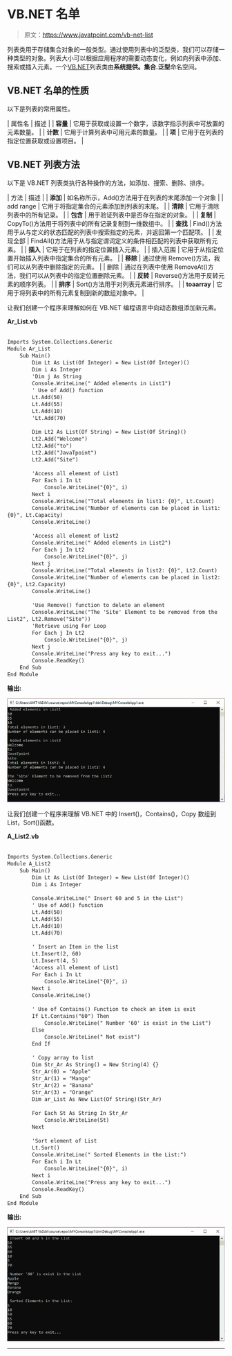 # VB.NET 名单

> 原文：<https://www.javatpoint.com/vb-net-list>

列表类用于存储集合对象的一般类型。通过使用列表中的泛型类，我们可以存储一种类型的对象。列表大小可以根据应用程序的需要动态变化，例如向列表中添加、搜索或插入元素。一个[VB.NET](https://www.javatpoint.com/vb-net)列表类由**系统提供。集合.泛型**命名空间。

## VB.NET 名单的性质

以下是列表的常用属性。

| 属性名 | 描述 |
| **容量** | 它用于获取或设置一个数字，该数字指示列表中可放置的元素数量。 |
| **计数** | 它用于计算列表中可用元素的数量。 |
| **项** | 它用于在列表的指定位置获取或设置项目。 |

## VB.NET 列表方法

以下是 VB.NET 列表类执行各种操作的方法，如添加、搜索、删除、排序。

| 方法 | 描述 |
| **添加** | 如名称所示，Add()方法用于在列表的末尾添加一个对象 |
| add range | 它用于将指定集合的元素添加到列表的末尾。 |
| **清除** | 它用于清除列表中的所有记录。 |
| **包含** | 用于验证列表中是否存在指定的对象。 |
| **复制** | CopyTo()方法用于将列表中的所有记录复制到一维数组中。 |
| **查找** | Find()方法用于从与定义的状态匹配的列表中搜索指定的元素，并返回第一个匹配项。 |
| 发现全部 | FindAll()方法用于从与指定谓词定义的条件相匹配的列表中获取所有元素。 |
| **插入** | 它用于在列表的指定位置插入元素。 |
| 插入范围 | 它用于从指定位置开始插入列表中指定集合的所有元素。 |
| **移除** | 通过使用 Remove()方法，我们可以从列表中删除指定的元素。 |
| 删除 | 通过在列表中使用 RemoveAt()方法，我们可以从列表中的指定位置删除元素。 |
| **反转** | Reverse()方法用于反转元素的顺序列表。 |
| **排序** | Sort()方法用于对列表元素进行排序。 |
| **toaarray** | 它用于将列表中的所有元素复制到新的数组对象中。 |

让我们创建一个程序来理解如何在 VB.NET 编程语言中向动态数组添加新元素。

**Ar_List.vb**

```

Imports System.Collections.Generic
Module Ar_List
    Sub Main()
        Dim Lt As List(Of Integer) = New List(Of Integer)()
        Dim i As Integer
        'Dim j As String
        Console.WriteLine(" Added elements in List1")
        ' Use of Add() function
        Lt.Add(50)
        Lt.Add(55)
        Lt.Add(10)
        'Lt.Add(70)

        Dim Lt2 As List(Of String) = New List(Of String)()
        Lt2.Add("Welcome")
        Lt2.Add("to")
        Lt2.Add("JavaTpoint")
        Lt2.Add("Site")

        'Access all element of List1
        For Each i In Lt
            Console.WriteLine("{0}", i)
        Next i
        Console.WriteLine("Total elements in list1: {0}", Lt.Count)
        Console.WriteLine("Number of elements can be placed in list1: {0}", Lt.Capacity)
        Console.WriteLine()

        'Access all element of list2
        Console.WriteLine(" Added elements in List2")
        For Each j In Lt2
            Console.WriteLine("{0}", j)
        Next j
        Console.WriteLine("Total elements in list2: {0}", Lt2.Count)
        Console.WriteLine("Number of elements can be placed in list2: {0}", Lt2.Capacity)
        Console.WriteLine()

        'Use Remove() function to delete an element
        Console.WriteLine("The 'Site' Element to be removed from the List2", Lt2.Remove("Site"))
        'Retrieve using For Loop
        For Each j In Lt2
            Console.WriteLine("{0}", j)
        Next j
        Console.WriteLine("Press any key to exit...")
        Console.ReadKey()
    End Sub
End Module

```

**输出:**

![VB.NET List](img/e120a145e093cf99e0395ee06ce8411a.png)

让我们创建一个程序来理解 VB.NET 中的 Insert()，Contains()，Copy 数组到 List，Sort()函数。

**A_List2.vb**

```

Imports System.Collections.Generic
Module A_List2
    Sub Main()
        Dim Lt As List(Of Integer) = New List(Of Integer)()
        Dim i As Integer

        Console.WriteLine(" Insert 60 and 5 in the List")
        ' Use of Add() function
        Lt.Add(50)
        Lt.Add(55)
        Lt.Add(10)
        Lt.Add(70)

        ' Insert an Item in the list
        Lt.Insert(2, 60)
        Lt.Insert(4, 5)
        'Access all element of List1
        For Each i In Lt
            Console.WriteLine("{0}", i)
        Next i
        Console.WriteLine()

        ' Use of Contains() Function to check an item is exit
        If Lt.Contains("60") Then
            Console.WriteLine(" Number '60' is exist in the List")
        Else
            Console.WriteLine(" Not exist")
        End If

        ' Copy array to list
        Dim Str_Ar As String() = New String(4) {}
        Str_Ar(0) = "Apple"
        Str_Ar(1) = "Mango"
        Str_Ar(2) = "Banana"
        Str_Ar(3) = "Orange"
        Dim ar_List As New List(Of String)(Str_Ar)

        For Each St As String In Str_Ar
            Console.WriteLine(St)
        Next

        'Sort element of List
        Lt.Sort()
        Console.WriteLine(" Sorted Elements in the List:")
        For Each i In Lt
            Console.WriteLine("{0}", i)
        Next i
        Console.WriteLine("Press any key to exit...")
        Console.ReadKey()
    End Sub
End Module

```

**输出:**

![VB.NET List](img/e0b15603d536d29508c75f5876fcf89e.png)

* * *